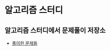 # 알고리즘 스터디
## 알고리즘 스터디에서 문제풀이 저장소
- [풀이한 문제들](https://github.com/hyperpace/study_algo_gangnam/tree/master/CNK)
